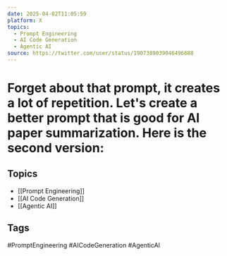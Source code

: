 ```yaml
---
date: 2025-04-02T11:05:59
platform: X
topics:
  - Prompt Engineering
  - AI Code Generation
  - Agentic AI
source: https://twitter.com/user/status/1907389039046496688
---
```

# Forget about that prompt, it creates a lot of repetition. Let's create a better prompt that is good for AI paper summarization. Here is the second version:

## Topics
- [[Prompt Engineering]]
- [[AI Code Generation]]
- [[Agentic AI]]

## Tags
#PromptEngineering #AICodeGeneration #AgenticAI